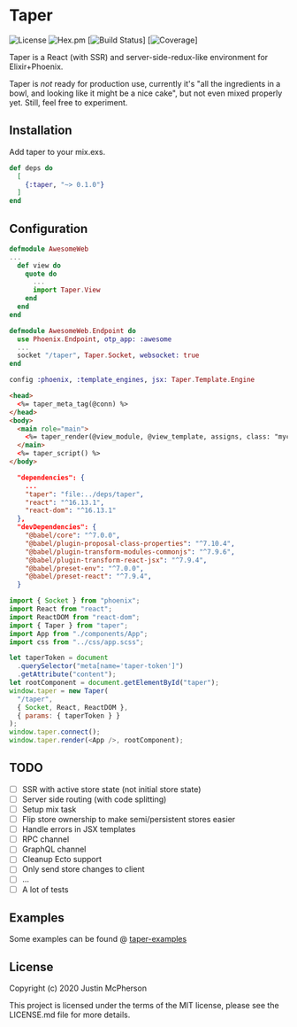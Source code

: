 # Taper

![License](https://img.shields.io/hexpm/l/taper) ![Hex.pm](https://img.shields.io/hexpm/v/taper) [![Build Status]()] [![Coverage]()]

Taper is a React (with SSR) and server-side-redux-like environment for
Elixir+Phoenix.

Taper is _not_ ready for production use, currently it's "all the ingredients
in a bowl, and looking like it might be a nice cake", but not even mixed
properly yet. Still, feel free to experiment.

## Installation

Add taper to your mix.exs.

```elixir
def deps do
  [
    {:taper, "~> 0.1.0"}
  ]
end
```

## Configuration

```elixir
defmodule AwesomeWeb
...
  def view do
    quote do
      ...
      import Taper.View
    end
  end
end
```

```elixir
defmodule AwesomeWeb.Endpoint do
  use Phoenix.Endpoint, otp_app: :awesome
  ...
  socket "/taper", Taper.Socket, websocket: true
end
```

```elixir
config :phoenix, :template_engines, jsx: Taper.Template.Engine
```

```html
<head>
  <%= taper_meta_tag(@conn) %>
</head>
<body>
  <main role="main">
    <%= taper_render(@view_module, @view_template, assigns, class: "myclass") %>
  </main>
  <%= taper_script() %>
</body>
```

```json
  "dependencies": {
    ...
    "taper": "file:../deps/taper",
    "react": "^16.13.1",
    "react-dom": "^16.13.1"
  },
  "devDependencies": {
    "@babel/core": "^7.0.0",
    "@babel/plugin-proposal-class-properties": "^7.10.4",
    "@babel/plugin-transform-modules-commonjs": "^7.9.6",
    "@babel/plugin-transform-react-jsx": "^7.9.4",
    "@babel/preset-env": "^7.0.0",
    "@babel/preset-react": "^7.9.4",
  }
```

```javascript
import { Socket } from "phoenix";
import React from "react";
import ReactDOM from "react-dom";
import { Taper } from "taper";
import App from "./components/App";
import css from "../css/app.scss";

let taperToken = document
  .querySelector("meta[name='taper-token']")
  .getAttribute("content");
let rootComponent = document.getElementById("taper");
window.taper = new Taper(
  "/taper",
  { Socket, React, ReactDOM },
  { params: { taperToken } }
);
window.taper.connect();
window.taper.render(<App />, rootComponent);
```

## TODO

- [ ] SSR with active store state (not initial store state)
- [ ] Server side routing (with code splitting)
- [ ] Setup mix task
- [ ] Flip store ownership to make semi/persistent stores easier
- [ ] Handle errors in JSX templates
- [ ] RPC channel
- [ ] GraphQL channel
- [ ] Cleanup Ecto support
- [ ] Only send store changes to client
- [ ] ...
- [ ] A lot of tests

## Examples

Some examples can be found @ [taper-examples](https://github.com/justinmcp/taper-examples)

## License

Copyright (c) 2020 Justin McPherson

This project is licensed under the terms of the MIT license, please see the
LICENSE.md file for more details.
